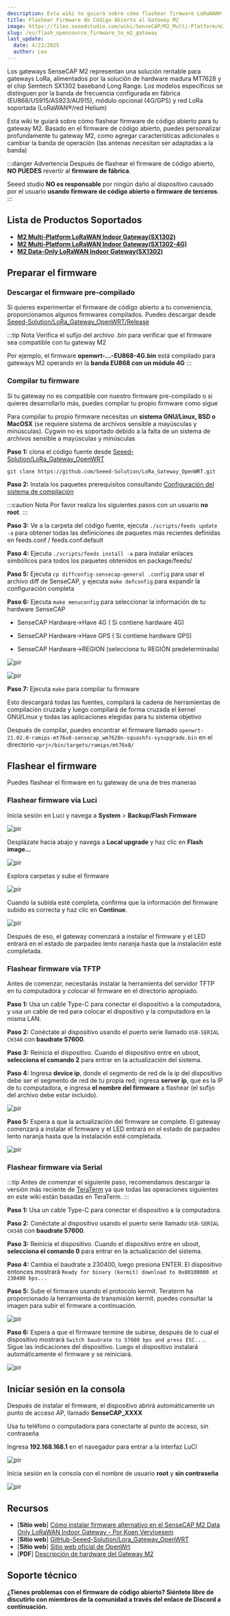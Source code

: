 ```yaml
---
description: Esta wiki te guiará sobre cómo flashear firmware LoRaWAN® de código abierto para tu gateway M2. Basado en el firmware LoRaWAN® de código abierto, puedes personalizar profundamente tu gateway M2.
title: Flashear Firmware de Código Abierto al Gateway M2
image: https://files.seeedstudio.com/wiki/SenseCAP/M2_Multi-Platform/m2-white.webp
slug: /es/flash_opensource_firmware_to_m2_gateway
last_update:
  date: 4/22/2025
  author: Leo
---
```


Los gateways SenseCAP M2 representan una solución rentable para gateways LoRa, alimentados por la solución de hardware madura MT7628 y el chip Semtech SX1302 baseband Long Range. Los modelos específicos se distinguen por la banda de frecuencia configurada en fábrica (EU868/US915/AS923/AU915), módulo opcional (4G/GPS) y red LoRa soportada (LoRaWAN®/red Helium)

Esta wiki te guiará sobre cómo flashear firmware de código abierto para tu gateway M2. Basado en el firmware de código abierto, puedes personalizar profundamente tu gateway M2, como agregar características adicionales o cambiar la banda de operación (las antenas necesitan ser adaptadas a la banda)

:::danger Advertencia
Después de flashear el firmware de código abierto, **NO PUEDES** revertir al **firmware de fábrica**.

Seeed studio **NO es responsable** por ningún daño al dispositivo causado por el usuario **usando firmware de código abierto o firmware de terceros**.
:::

## Lista de Productos Soportados

- <a  href="https://www.seeedstudio.com/SenseCAP-Multi-Platform-LoRaWAN-Indoor-Gateway-SX1302-EU868-p-5471.html" target="_blank"><span> <b>M2 Multi-Platform LoRaWAN Indoor Gateway(SX1302)</b></span></a>
- <a  href="https://www.seeedstudio.com/SenseCAP-Multi-Platform-LoRaWAN-Indoor-Gateway-SX1302-4G-EU868-p-5599.html" target="_blank"><span> <b>M2 Multi-Platform LoRaWAN Indoor Gateway(SX1302-4G)</b></span></a>
- <a  href="https://www.seeedstudio.com/SenseCAP-M2-Data-Only-LoRaWAN-Indoor-Gateway-SX1302-EU868-p-5339.html" target="_blank"><span> <b>M2 Data-Only LoRaWAN Indoor Gateway(SX1302)</b></span></a>

## Preparar el firmware

### Descargar el firmware pre-compilado

Si quieres experimentar el firmware de código abierto a tu conveniencia, proporcionamos algunos firmwares compilados. Puedes descargar desde <a  href="https://github.com/Seeed-Solution/LoRa_Gateway_OpenWRT/releases" target="_blank"><span> Seeed-Solution/LoRa_Gateway_OpenWRT/Release</span></a>

:::tip Nota
Verifica el sufijo del archivo .bin para verificar que el firmware sea compatible con tu gateway M2

Por ejemplo, el firmware **openwrt-...-EU868-4G.bin** está compilado para gateways M2 operando en la **banda EU868 con un módulo 4G**
:::

### Compilar tu firmware

Si tu gateway no es compatible con nuestro firmware pre-compilado o si quieres desarrollarlo más, puedes compilar tu propio firmware como sigue

Para compilar tu propio firmware necesitas un **sistema GNU/Linux, BSD o MacOSX** (se requiere sistema de archivos sensible a mayúsculas y minúsculas). Cygwin no es soportado debido a la falta de un sistema de archivos sensible a mayúsculas y minúsculas

**Paso 1:** clona el código fuente desde <a  href="https://github.com/Seeed-Solution/LoRa_Gateway_OpenWRT" target="_blank"><span> Seeed-Solution/LoRa_Gateway_OpenWRT</span></a>

```git
git clone https://github.com/Seeed-Solution/LoRa_Gateway_OpenWRT.git
```

**Paso 2:** Instala los paquetes prerequisitos consultando <a  href="https://openwrt.org/docs/guide-developer/toolchain/install-buildsystem" target="_blank"><span> Configuración del sistema de compilación</span></a>

:::caution Nota
Por favor realiza los siguientes pasos con un usuario **no root**.
:::

**Paso 3:** Ve a la carpeta del código fuente, ejecuta `./scripts/feeds update -a` para obtener todas las definiciones de paquetes más recientes definidas en feeds.conf / feeds.conf.default

**Paso 4:** Ejecuta `./scripts/feeds install -a` para instalar enlaces simbólicos para todos los paquetes obtenidos en package/feeds/

**Paso 5:** Ejecuta `cp diffconfig-sensecap-general .config` para usar el archivo diff de SenseCAP, y ejecuta `make defconfig` para expandir la configuración completa

**Paso 6:** Ejecuta `make menuconfig` para seleccionar la información de tu hardware SenseCAP

- SenseCAP Hardware->Have 4G ( Si contiene hardware 4G)

- SenseCAP Hardware->Have GPS ( Si contiene hardware GPS)

- SenseCAP Hardware->REGION (selecciona tu REGIÓN predeterminada)

<p style={{textAlign: 'center'}}><img src="https://files.seeedstudio.com/wiki/SenseCAP/M2_Multi-Platform/opensource1.png" alt="pir" width={800} height="auto" /></p>

<p style={{textAlign: 'center'}}><img src="https://files.seeedstudio.com/wiki/SenseCAP/M2_Multi-Platform/opensource2.png" alt="pir" width={800} height="auto" /></p>

**Paso 7:** Ejecuta `make` para compilar tu firmware

Esto descargará todas las fuentes, compilará la cadena de herramientas de compilación cruzada y luego compilará de forma cruzada el kernel GNU/Linux y todas las aplicaciones elegidas para tu sistema objetivo

Después de compilar, puedes encontrar el firmware llamado `openwrt-21.02.0-ramips-mt76x8-sensecap_wm7628n-squashfs-sysupgrade.bin` en el directorio `<prj>/bin/targets/ramips/mt76x8/`

## Flashear el firmware

Puedes flashear el firmware en tu gateway de una de tres maneras

### Flashear firmware vía Luci

Inicia sesión en Luci y navega a **System** > **Backup/Flash Firmware**

<p style={{textAlign: 'center'}}><img src="https://files.seeedstudio.com/wiki/SenseCAP/M2_Multi-Platform/opensource5.png" alt="pir" width={800} height="auto" /></p>

Desplázate hacia abajo y navega a **Local upgrade** y haz clic en **Flash image...**

<p style={{textAlign: 'center'}}><img src="https://files.seeedstudio.com/wiki/SenseCAP/M2_Multi-Platform/opensource6.png" alt="pir" width={800} height="auto" /></p>

Explora carpetas y sube el firmware

<p style={{textAlign: 'center'}}><img src="https://files.seeedstudio.com/wiki/SenseCAP/M2_Multi-Platform/opensource7.png" alt="pir" width={800} height="auto" /></p>

Cuando la subida esté completa, confirma que la información del firmware subido es correcta y haz clic en **Continue**.

<p style={{textAlign: 'center'}}><img src="https://files.seeedstudio.com/wiki/SenseCAP/M2_Multi-Platform/opensource8.png" alt="pir" width={800} height="auto" /></p>

Después de eso, el gateway comenzará a instalar el firmware y el LED entrará en el estado de parpadeo lento naranja hasta que la instalación esté completada.

### Flashear firmware vía TFTP

Antes de comenzar, necesitarás instalar la herramienta del servidor TFTP en tu computadora y colocar el firmware en el directorio apropiado.

**Paso 1:** Usa un cable Type-C para conectar el dispositivo a la computadora, y usa un cable de red para colocar el dispositivo y la computadora en la misma LAN.

**Paso 2:** Conéctate al dispositivo usando el puerto serie llamado `USB-SERIAL CH340` con **baudrate 57600**.

**Paso 3:** Reinicia el dispositivo. Cuando el dispositivo entre en uboot, **selecciona el comando 2** para entrar en la actualización del sistema.

**Paso 4:** Ingresa **device ip**, donde el segmento de red de la ip del dispositivo debe ser el segmento de red de tu propia red; ingresa **server ip**, que es la IP de tu computadora, e ingresa **el nombre del firmware** a flashear (el sufijo del archivo debe estar incluido).

<p style={{textAlign: 'center'}}><img src="https://files.seeedstudio.com/wiki/SenseCAP/M2_Multi-Platform/opensource3.png" alt="pir" width={800} height="auto" /></p>

**Paso 5:** Espera a que la actualización del firmware se complete. El gateway comenzará a instalar el firmware y el LED entrará en el estado de parpadeo lento naranja hasta que la instalación esté completada.

<p style={{textAlign: 'center'}}><img src="https://files.seeedstudio.com/wiki/SenseCAP/M2_Multi-Platform/opensource4.png" alt="pir" width={800} height="auto" /></p>

### Flashear firmware vía Serial

:::tip
Antes de comenzar el siguiente paso, recomendamos descargar la versión más reciente de [TeraTerm](https://github.com/TeraTermProject/teraterm/releases) ya que todas las operaciones siguientes en este wiki están basadas en TeraTerm.
:::

**Paso 1:** Usa un cable Type-C para conectar el dispositivo a la computadora.

**Paso 2:** Conéctate al dispositivo usando el puerto serie llamado `USB-SERIAL CH340` con **baudrate 57600**.

**Paso 3:** Reinicia el dispositivo. Cuando el dispositivo entre en uboot, **selecciona el comando 0** para entrar en la actualización del sistema.

**Paso 4:** Cambia el baudrate a 230400, luego presiona ENTER. El dispositivo entonces mostrará `Ready for binary (kermit) download to 0x80100000 at 230400 bps...`

**Paso 5:** Sube el firmware usando el protocolo kermit. Teraterm ha proporcionado la herramienta de transmisión kermit. puedes consultar la imagen para subir el firmware a continuación.

<p style={{textAlign: 'center'}}><img src="https://files.seeedstudio.com/wiki/SenseCAP/M2_Multi-Platform/opensource12.png" alt="pir" width={800} height="auto" /></p>

**Paso 6:** Espera a que el firmware termine de subirse, después de lo cual el dispositivo mostrará `Switch baudrate to 57600 bps and press ESC...`. Sigue las indicaciones del dispositivo. Luego el dispositivo instalará automáticamente el firmware y se reiniciará.

<p style={{textAlign: 'center'}}><img src="https://files.seeedstudio.com/wiki/SenseCAP/M2_Multi-Platform/opensource11.png" alt="pir" width={800} height="auto" /></p>

## Iniciar sesión en la consola

Después de instalar el firmware, el dispositivo abrirá automáticamente un punto de acceso AP, llamado **SenseCAP_XXXX**

Usa tu teléfono o computadora para conectarte al punto de acceso, sin contraseña

Ingresa **192.168.168.1** en el navegador para entrar a la interfaz LuCI

<p style={{textAlign: 'center'}}><img src="https://files.seeedstudio.com/wiki/SenseCAP/M2_Multi-Platform/opensource9.png" alt="pir" width={800} height="auto" /></p>

Inicia sesión en la consola con el nombre de usuario **root** y **sin contraseña**

<p style={{textAlign: 'center'}}><img src="https://files.seeedstudio.com/wiki/SenseCAP/M2_Multi-Platform/opensource10.png" alt="pir" width={800} height="auto" /></p>

## Recursos

- \[**Sitio web**\] <a  href="https://koen.vervloesem.eu/blog/how-to-install-alternative-firmware-to-the-sensecap-m2-data-only-lorawan-indoor-gateway/" target="_blank"><span> Cómo instalar firmware alternativo en el SenseCAP M2 Data Only LoRaWAN Indoor Gateway - Por Koen Vervloesem</span></a>
- \[**Sitio web**\] <a  href="https://github.com/Seeed-Solution/LoRa_Gateway_OpenWRT" target="_blank"><span> GitHub-Seeed-Solution/Lora_Gateway_OpenWRT</span></a>
- \[**Sitio web**\] <a  href="https://openwrt.org/" target="_blank"><span> Sitio web oficial de OpenWrt</span></a>
- \[**PDF**\] <a  href="https://files.seeedstudio.com/products/SenseCAP/M2OpensourceHarewareDescription.pdf" target="_blank"><span> Descripción de hardware del Gateway M2</span></a>

## Soporte técnico

**¿Tienes problemas con el firmware de código abierto? Siéntete libre de discutirlo con miembros de la comunidad a través del enlace de Discord a continuación.**

<div class="button_tech_support_container">
<a href="https://discord.gg/nFByJZnC5H" class="button_tech_support_sensecap"></a>
<a href="https://support.sensecapmx.com/portal/en/home" class="button_tech_support_sensecap3"></a>
</div>

<div class="button_tech_support_container">
<a href="mailto:support@sensecapmx.com" class="button_tech_support_sensecap2"></a>
<a href="https://github.com/Seeed-Studio/wiki-documents/discussions/69" class="button_discussion"></a>
</div>

